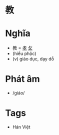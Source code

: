 # 教

# Nghĩa
* 教 = [孝](孝.md) [攵](攵.md)
* (hiếu phộc)
* (v) giáo dục, dạy dỗ

# Phát âm
* /giáo/

# Tags
* Hán Việt

